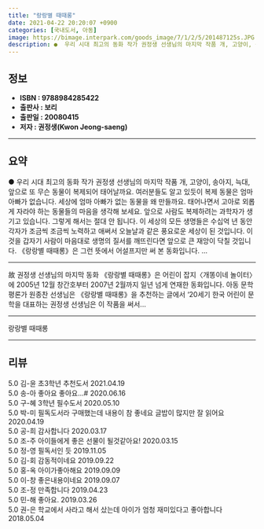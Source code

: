 ```yaml
---
title: "랑랑별 때때롱"
date: 2021-04-22 20:20:07 +0900
categories: [국내도서, 아동]
image: https://bimage.interpark.com/goods_image/7/1/2/5/201487125s.JPG
description: ●  우리 시대 최고의 동화 작가 권정생 선생님의 마지막 작품 개, 고양이, 송아지, 늑대, 앞으로 또 무슨 동물이 복제되어 태어날까요. 여러분들도 알고 있듯이 복제 동물은 엄마 아빠가 없습니다. 세상에 엄마 아빠가 없는 동물을 왜 만들까요. 태어나면서 고아로 외롭게 자라야 하는 동물들의 마음을 생각해 
---
```


## **정보**

- **ISBN : 9788984285422**
- **출판사 : 보리**
- **출판일 : 20080415**
- **저자 : 권정생(Kwon Jeong-saeng)**

------



## **요약**

●  우리 시대 최고의 동화 작가 권정생 선생님의 마지막 작품 개, 고양이, 송아지, 늑대, 앞으로 또 무슨 동물이 복제되어 태어날까요. 여러분들도 알고 있듯이 복제 동물은 엄마 아빠가 없습니다. 세상에 엄마 아빠가 없는 동물을 왜 만들까요. 태어나면서 고아로 외롭게 자라야 하는 동물들의 마음을 생각해 보세요. 앞으로 사람도 복제하려는 과학자가 생기고 있습니다. 그렇게 해서는 절대 안 됩니다. 이 세상의 모든 생명들은 수십억 년 동안 각자가 조금씩 조금씩 노력하고 애써서 오늘날과 같은 풍요로운 세상이 된 것입니다. 이것을 갑자기 사람이 마음대로 생명의 질서를 깨뜨린다면 앞으로 큰 재앙이 닥칠 것입니다. 《랑랑별 때때롱》은 그런 뜻에서 어설프지만 써 본 동화입니다.                            ...

------

故 권정생 선생님의 마지막 동화 《랑랑별 때때롱》은 어린이 잡지〈개똥이네 놀이터〉에 2005년 12월 창간호부터 2007년 2월까지 일년 넘게 연재한 동화입니다. 아동 문학 평론가 원종찬 선생님은 《랑랑별 때때롱》을 추천하는 글에서 ‘20세기 한국 어린이 문학을 대표하는 권정생 선생님은 이 작품을 써서... 

------


랑랑별 때때롱 

------


## **리뷰** 

5.0 김-윤 초3학년 추천도서 2021.04.19 <br/>5.0 송-아 좋아요 
좋아요...# 2020.06.16 <br/>5.0 구-혜 3학년 필수도서 2020.05.10 <br/>5.0 박-미 필독도서라 구매했는데 내용이 참 좋네요 글밥이 많지만 잘 읽어요 2020.04.19 <br/>5.0 공-희 감사합니다  2020.03.17 <br/>5.0 조-주 아이들에게 좋은 선물이 될것같아요! 2020.03.15 <br/>5.0 정-영 필독서인 듯 2019.11.05 <br/>5.0 김-회 감동적이네요 2019.09.22 <br/>5.0 홍-옥 아이가좋아해요 2019.09.09 <br/>5.0 이-창 좋은내용이네요 2019.09.07 <br/>5.0 조-정 만족합니다 2019.04.23 <br/>5.0 민-해 좋아요. 2019.03.26 <br/>5.0 권-은 학교에서 사라고 해서 샀는데 아이가 엄청 재미있다고 좋아합니다 2018.05.04 <br/>